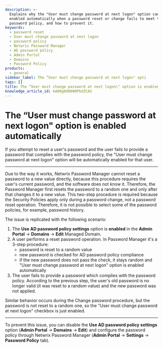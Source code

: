 ```yaml
---
description: >-
  Explains why the "User must change password at next logon" option can be
  enabled automatically when a password reset or change fails to meet the
  password policy, and how to prevent it.
keywords:
  - password reset
  - User must change password at next logon
  - password policy
  - Netwrix Password Manager
  - AD password policy
  - Admin Portal
  - Domains
  - Password Policy
products:
  - general
sidebar_label: The “User must change password at next logon" opti
tags: []
title: The “User must change password at next logon\" option is enabled automatically
knowledge_article_id: kA00g000000PbdZCAS
---
```


# The “User must change password at next logon" option is enabled automatically

If you attempt to reset a user's password and the user fails to provide a password that complies with the password policy, the "User must change password at next logon" option will be automatically enabled for that user.

---

Due to the way it works, Netwrix Password Manager cannot reset a password to a new value directly, because this procedure requires the user's current password, and the software does not know it. Therefore, the Password Manager first resets the password to a random one and only after that changes it to a new value. This two-step procedure is required because the Security Policies apply only during a password change, not a password reset operation. Therefore, it is not possible to select some of the password policies, for example, password history.

The issue is replicated with the following scenario:

1. The **Use AD password policy settings** option is **enabled** in the **Admin Portal** -> **Domains** -> **Edit** Managed Domain.
2. A user performs a reset password operation. In Password Manager it's a 3-step procedure:
   - password is reset to a random value
   - new password is checked for AD password policy compliance
   - if the new password does not pass the check, it stays random and "User must change password at next logon" option is enabled automatically
3. The user fails to provide a password which complies with the password policy. According to the previous step, the user's old password is no longer valid (it was reset to a random value) and the new password was not applied.

Similar behavior occurs during the Change password procedure, but the password is not reset to a random one, so the "User must change password at next logon" checkbox is just enabled.

---

To prevent this issue, you can disable the **Use AD password policy settings** option (**Admin Portal** -> **Domains** -> **Edit**) and configure the password policy through Netwrix Password Manager (**Admin Portal** -> **Settings** -> **Password Policy** tab).
